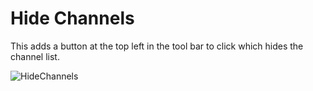 # Hide Channels
This adds a button at the top left in the tool bar to click which hides the channel list.

![HideChannels](https://user-images.githubusercontent.com/8385001/124384178-9618bd00-dcbf-11eb-970e-f78d8093dafc.gif)

